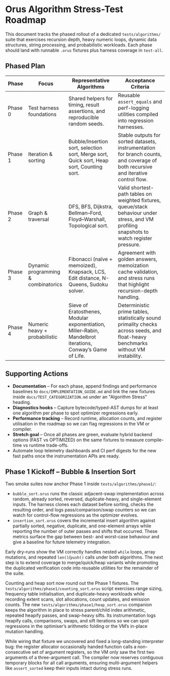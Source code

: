 # Orus Algorithm Stress-Test Roadmap

This document tracks the phased rollout of a dedicated `tests/algorithms/` suite
that exercises recursion depth, heavy numeric loops, dynamic data structures,
string processing, and probabilistic workloads. Each phase should land with
runnable `.orus` fixtures plus harness coverage in `test-all`.

## Phased Plan

| Phase | Focus | Representative Algorithms | Acceptance Criteria |
| --- | --- | --- | --- |
| Phase 0 | Test harness foundations | Shared helpers for timing, result assertions, and reproducible random seeds. | Reusable `assert_equals` and perf-logging utilities compiled into regression harnesses. |
| Phase 1 | Iteration & sorting | Bubble/Insertion sort, selection sort, Merge sort, Quick sort, Heap sort, Counting sort. | Stable outputs for sorted datasets, instrumentation for branch counts, and coverage of both recursive and iterative control flow. |
| Phase 2 | Graph & traversal | DFS, BFS, Dijkstra, Bellman–Ford, Floyd–Warshall, Topological sort. | Valid shortest-path tables on weighted fixtures, queue/stack behaviour under stress, and VM profiling snapshots to watch register pressure. |
| Phase 3 | Dynamic programming & combinatorics | Fibonacci (naïve + memoized), Knapsack, LCS, Edit distance, N-Queens, Sudoku solver. | Agreement with golden answers, memoization cache validation, and stress runs that highlight recursion-depth handling. |
| Phase 4 | Numeric heavy + probabilistic | Sieve of Eratosthenes, Modular exponentiation, Miller–Rabin, Mandelbrot iterations, Conway’s Game of Life. | Deterministic prime tables, statistically sound primality checks across seeds, and float-heavy benchmarks without VM instability. |

## Supporting Actions

- **Documentation** – For each phase, append findings and performance baselines
  to `docs/IMPLEMENTATION_GUIDE.md` and link the new fixtures inside
  `docs/TEST_CATEGORIZATION.md` under an "Algorithm Stress" heading.
- **Diagnostics hooks** – Capture bytecode/typed-AST dumps for at least one
  algorithm per phase to spot optimizer regressions early.
- **Performance tracking** – Record runtime, allocation counts, and register
  utilisation in the roadmap so we can flag regressions in the VM or compiler.
- **Stretch goal** – Once all phases are green, evaluate hybrid backend options
  (FAST vs OPTIMIZED) on the same fixtures to measure compile-time vs runtime
  trade-offs.
- Automate loop telemetry dashboards and CI perf digests for the new fast paths
  once the instrumentation APIs are ready.

## Phase 1 Kickoff – Bubble & Insertion Sort

Two smoke suites now anchor Phase 1 inside `tests/algorithms/phase1/`:

- `bubble_sort.orus` runs the classic adjacent-swap implementation across
  random, already sorted, reversed, duplicate-heavy, and single-element inputs.
  The harness clones each dataset before sorting, checks the resulting order,
  and logs pass/comparison/swap counters so we can watch for control-flow
  regressions as the optimizer evolves.
- `insertion_sort.orus` covers the incremental insert algorithm against
  partially sorted, negative, duplicate, and one-element arrays while
  reporting the number of outer passes and shifts that occurred. These metrics
  surface the gap between best- and worst-case behaviour and give a baseline
  for future telemetry integration.

Early dry-runs show the VM correctly handles nested `while` loops, array
mutations, and repeated `len()`/`push()` calls under both algorithms. The next
step is to extend coverage to merge/quick/heap variants while promoting the
duplicated verification code into reusable utilities for the remainder of the
suite.

Counting and heap sort now round out the Phase 1 fixtures. The
`tests/algorithms/phase1/counting_sort.orus` script exercises range sizing,
frequency table initialisation, and duplicate-heavy workloads while recording
extent scans, slot allocations, count updates, and emission counts. The new
`tests/algorithms/phase1/heap_sort.orus` companion keeps the algorithm in
place to stress parent/child index arithmetic, repeated heapify passes, and
swap-heavy sifts. Its instrumentation logs heapify calls, comparisons, swaps,
and sift iterations so we can spot regressions in the optimiser’s arithmetic
folding or the VM’s in-place mutation handling.

While wiring that fixture we uncovered and fixed a long-standing interpreter
bug: the register allocator occasionally handed function calls a non-consecutive
set of argument registers, so the VM only saw the first two arguments of a
three-argument call. The compiler now reserves contiguous temporary blocks for
all call arguments, ensuring multi-argument helpers like `assert_sorted` keep
their inputs intact during stress runs.

